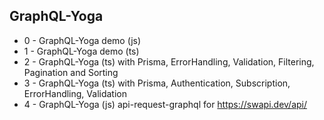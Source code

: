## GraphQL-Yoga

- 0 - GraphQL-Yoga demo (js)
- 1 - GraphQL-Yoga demo (ts)
- 2 - GraphQL-Yoga (ts) with Prisma, ErrorHandling, Validation, Filtering, Pagination and Sorting
- 3 - GraphQL-Yoga (ts) with Prisma, Authentication, Subscription, ErrorHandling, Validation
- 4 - GraphQL-Yoga (js) api-request-graphql for https://swapi.dev/api/
